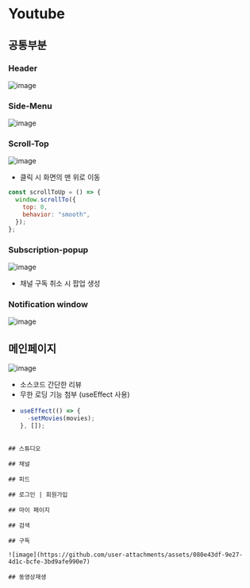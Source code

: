 # Youtube

## 공통부분

### Header

![image](https://github.com/user-attachments/assets/c8a35f71-7df3-4702-86fe-e93d20d65be7)

### Side-Menu

![image](https://github.com/user-attachments/assets/f1a67d0e-58b8-4b40-8d5f-99ea7b72b3fc)

### Scroll-Top

![image](https://github.com/user-attachments/assets/0bc77d5d-4278-4065-9b76-7f356c2082b0)

- 클릭 시 화면의 맨 위로 이동

```javascript
const scrollToUp = () => {
  window.scrollTo({
    top: 0,
    behavior: "smooth",
  });
};
```

### Subscription-popup

![image](https://github.com/user-attachments/assets/0cdb9853-2b94-47f5-804e-f472e135771b)

- 채널 구독 취소 시 팝업 생성

### Notification window

![image](https://github.com/user-attachments/assets/b90c4ad8-53b4-4105-8ecc-fcbfbd95a8dd)

## 메인페이지

![image](https://github.com/user-attachments/assets/c9c12f86-4772-4d69-88f2-da1a3c9371d8)

- 소스코드 간단한 리뷰
- 무한 로딩 기능 첨부 (useEffect 사용)
- ```javascript
  useEffect(() => {
    -setMovies(movies);
  }, []);
  ```

```

## 스튜디오

## 채널

## 피드

## 로그인 | 회원가입

## 마이 페이지

## 검색

## 구독

![image](https://github.com/user-attachments/assets/080e43df-9e27-4d1c-bcfe-3bd9afe990e7)

## 동영상재생
```
